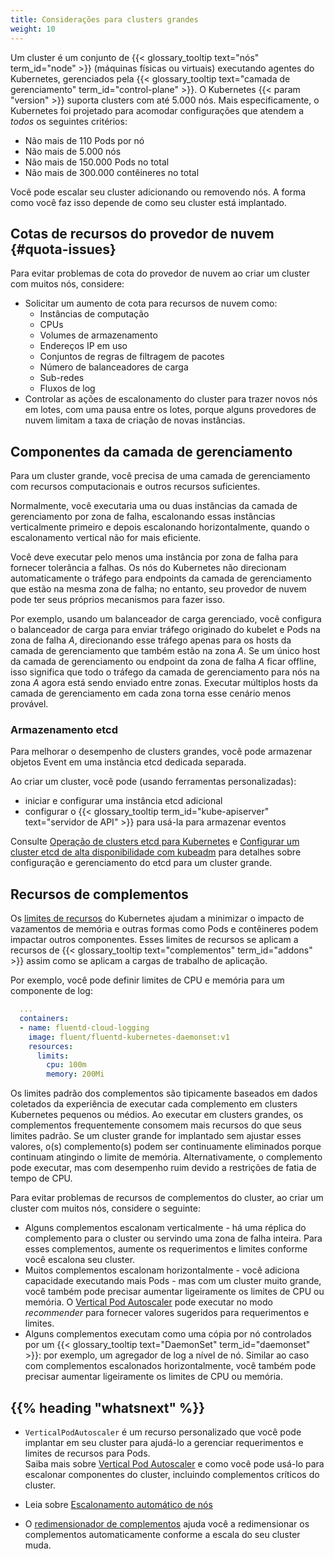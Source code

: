 ```yaml
---
title: Considerações para clusters grandes
weight: 10
---
```


Um cluster é um conjunto de {{< glossary_tooltip text="nós" term_id="node" >}} (máquinas físicas ou virtuais) executando agentes do Kubernetes, gerenciados pela {{< glossary_tooltip text="camada de gerenciamento" term_id="control-plane" >}}.
O Kubernetes {{< param "version" >}} suporta clusters com até 5.000 nós. Mais especificamente, o Kubernetes foi projetado para acomodar configurações que atendem a *todos* os seguintes critérios:

* Não mais de 110 Pods por nó
* Não mais de 5.000 nós
* Não mais de 150.000 Pods no total
* Não mais de 300.000 contêineres no total

Você pode escalar seu cluster adicionando ou removendo nós. A forma como você faz isso depende de como seu cluster está implantado.

## Cotas de recursos do provedor de nuvem {#quota-issues}

Para evitar problemas de cota do provedor de nuvem ao criar um cluster com muitos nós, considere:
* Solicitar um aumento de cota para recursos de nuvem como:
    * Instâncias de computação
    * CPUs
    * Volumes de armazenamento
    * Endereços IP em uso
    * Conjuntos de regras de filtragem de pacotes
    * Número de balanceadores de carga
    * Sub-redes
    * Fluxos de log
* Controlar as ações de escalonamento do cluster para trazer novos nós em lotes, com uma pausa entre os lotes, porque alguns provedores de nuvem limitam a taxa de criação de novas instâncias.

## Componentes da camada de gerenciamento

Para um cluster grande, você precisa de uma camada de gerenciamento com recursos computacionais e outros recursos suficientes.

Normalmente, você executaria uma ou duas instâncias da camada de gerenciamento por zona de falha, escalonando essas instâncias verticalmente primeiro e depois escalonando horizontalmente, quando o escalonamento vertical não for mais eficiente.

Você deve executar pelo menos uma instância por zona de falha para fornecer tolerância a falhas. Os nós do Kubernetes não direcionam automaticamente o tráfego para endpoints da camada de gerenciamento que estão na mesma zona de falha; no entanto, seu provedor de nuvem pode ter seus próprios mecanismos para fazer isso.

Por exemplo, usando um balanceador de carga gerenciado, você configura o balanceador de carga para enviar tráfego originado do kubelet e Pods na zona de falha _A_, direcionando esse tráfego apenas para os hosts da camada de gerenciamento que também estão na zona _A_. Se um único host da camada de gerenciamento ou endpoint da zona de falha _A_ ficar offline, isso significa que todo o tráfego da camada de gerenciamento para nós na zona _A_ agora está sendo enviado entre zonas. Executar múltiplos hosts da camada de gerenciamento em cada zona torna esse cenário menos provável.

### Armazenamento etcd

Para melhorar o desempenho de clusters grandes, você pode armazenar objetos Event em uma instância etcd dedicada separada.

Ao criar um cluster, você pode (usando ferramentas personalizadas):

* iniciar e configurar uma instância etcd adicional
* configurar o {{< glossary_tooltip term_id="kube-apiserver" text="servidor de API" >}} para usá-la para armazenar eventos

Consulte [Operação de clusters etcd para Kubernetes](/docs/tasks/administer-cluster/configure-upgrade-etcd/) e
[Configurar um cluster etcd de alta disponibilidade com kubeadm](/docs/setup/production-environment/tools/kubeadm/setup-ha-etcd-with-kubeadm/)
para detalhes sobre configuração e gerenciamento do etcd para um cluster grande.

## Recursos de complementos

Os [limites de recursos](/pt-br/docs/concepts/configuration/manage-resources-containers/) do Kubernetes
ajudam a minimizar o impacto de vazamentos de memória e outras formas como Pods e contêineres podem
impactar outros componentes. Esses limites de recursos se aplicam a
recursos de {{< glossary_tooltip text="complementos" term_id="addons" >}} assim como se aplicam a cargas de trabalho de aplicação.

Por exemplo, você pode definir limites de CPU e memória para um componente de log:

```yaml
  ...
  containers:
  - name: fluentd-cloud-logging
    image: fluent/fluentd-kubernetes-daemonset:v1
    resources:
      limits:
        cpu: 100m
        memory: 200Mi
```

Os limites padrão dos complementos são tipicamente baseados em dados coletados da experiência de executar cada complemento em clusters Kubernetes pequenos ou médios. Ao executar em clusters grandes, os complementos frequentemente consomem mais recursos do que seus limites padrão.
Se um cluster grande for implantado sem ajustar esses valores, o(s) complemento(s) podem ser continuamente eliminados porque continuam atingindo o limite de memória.
Alternativamente, o complemento pode executar, mas com desempenho ruim devido a restrições de fatia de tempo de CPU.

Para evitar problemas de recursos de complementos do cluster, ao criar um cluster com muitos nós, considere o seguinte:

* Alguns complementos escalonam verticalmente - há uma réplica do complemento para o cluster ou servindo uma zona de falha inteira. Para esses complementos, aumente os requerimentos e limites conforme você escalona seu cluster.
* Muitos complementos escalonam horizontalmente - você adiciona capacidade executando mais Pods - mas com um cluster muito grande, você também pode precisar aumentar ligeiramente os limites de CPU ou memória.
  O [Vertical Pod Autoscaler](https://github.com/kubernetes/autoscaler/tree/master/vertical-pod-autoscaler#readme) pode executar no modo _recommender_ para fornecer valores sugeridos para requerimentos e limites.
* Alguns complementos executam como uma cópia por nó controlados por um {{< glossary_tooltip text="DaemonSet"
term_id="daemonset" >}}: por exemplo, um agregador de log a nível de nó. Similar ao caso com complementos escalonados horizontalmente, você também pode precisar aumentar ligeiramente os limites de CPU ou memória.

## {{% heading "whatsnext" %}}

* `VerticalPodAutoscaler` é um recurso personalizado que você pode implantar em seu cluster para ajudá-lo a gerenciar requerimentos e limites de recursos para Pods.  
Saiba mais sobre [Vertical Pod Autoscaler](https://github.com/kubernetes/autoscaler/tree/master/vertical-pod-autoscaler#readme) 
e como você pode usá-lo para escalonar componentes do cluster, incluindo complementos críticos do cluster.

* Leia sobre [Escalonamento automático de nós](/docs/concepts/cluster-administration/node-autoscaling/)

* O [redimensionador de complementos](https://github.com/kubernetes/autoscaler/tree/master/addon-resizer#readme) ajuda você a redimensionar os complementos automaticamente conforme a escala do seu cluster muda.
